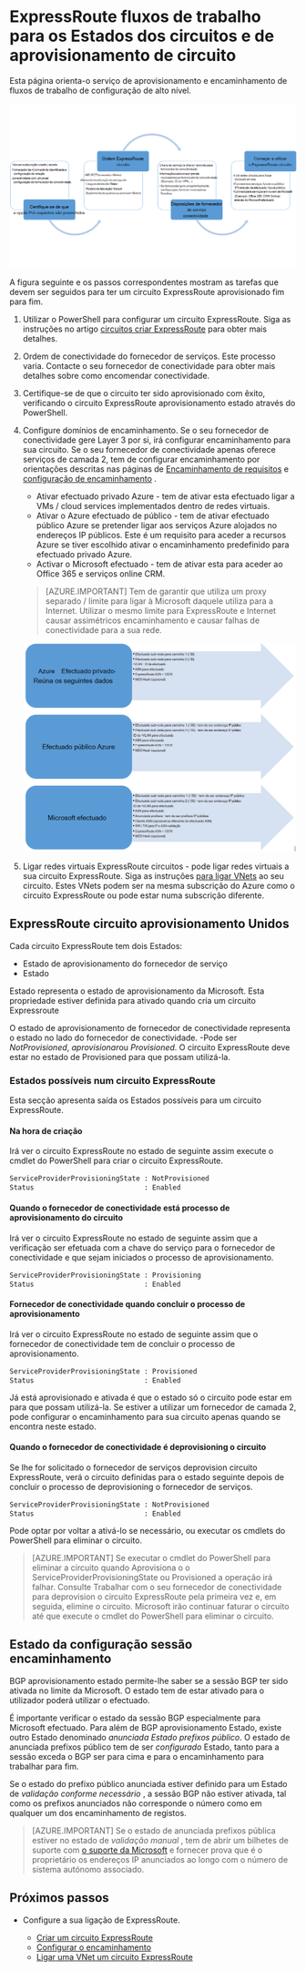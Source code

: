 <properties
   pageTitle="Fluxos de trabalho para configurar um circuito ExpressRoute | Microsoft Azure"
   description="Esta página orienta-o através dos fluxos de trabalho para a configuração de circuito ExpressRoute e peerings"
   documentationCenter="na"
   services="expressroute"
   authors="cherylmc"
   manager="carmonm"
   editor="" />
<tags
   ms.service="expressroute"
   ms.devlang="na"
   ms.topic="article" 
   ms.tgt_pltfrm="na"
   ms.workload="infrastructure-services"
   ms.date="10/10/2016"
   ms.author="cherylmc"/>

# <a name="expressroute-workflows-for-circuit-provisioning-and-circuit-states"></a>ExpressRoute fluxos de trabalho para os Estados dos circuitos e de aprovisionamento de circuito

Esta página orienta-o serviço de aprovisionamento e encaminhamento de fluxos de trabalho de configuração de alto nível.

![](./media/expressroute-workflows/expressroute-circuit-workflow.png)

A figura seguinte e os passos correspondentes mostram as tarefas que devem ser seguidos para ter um circuito ExpressRoute aprovisionado fim para fim. 

1. Utilizar o PowerShell para configurar um circuito ExpressRoute. Siga as instruções no artigo [circuitos criar ExpressRoute](expressroute-howto-circuit-classic.md) para obter mais detalhes.

2. Ordem de conectividade do fornecedor de serviços. Este processo varia. Contacte o seu fornecedor de conectividade para obter mais detalhes sobre como encomendar conectividade.

3. Certifique-se de que o circuito ter sido aprovisionado com êxito, verificando o circuito ExpressRoute aprovisionamento estado através do PowerShell. 

4. Configure domínios de encaminhamento. Se o seu fornecedor de conectividade gere Layer 3 por si, irá configurar encaminhamento para sua circuito. Se o seu fornecedor de conectividade apenas oferece serviços de camada 2, tem de configurar encaminhamento por orientações descritas nas páginas de [Encaminhamento de requisitos](expressroute-routing.md) e [configuração de encaminhamento](expressroute-howto-routing-classic.md) .

    -  Ativar efectuado privado Azure - tem de ativar esta efectuado ligar a VMs / cloud services implementados dentro de redes virtuais.
    -  Ativar o Azure efectuado de público - tem de ativar efectuado público Azure se pretender ligar aos serviços Azure alojados no endereços IP públicos. Este é um requisito para aceder a recursos Azure se tiver escolhido ativar o encaminhamento predefinido para efectuado privado Azure.
    -  Activar o Microsoft efectuado - tem de ativar esta para aceder ao Office 365 e serviços online CRM. 
    
    >[AZURE.IMPORTANT] Tem de garantir que utiliza um proxy separado / limite para ligar à Microsoft daquele utiliza para a Internet. Utilizar o mesmo limite para ExpressRoute e Internet causar assimétricos encaminhamento e causar falhas de conectividade para a sua rede.

    ![](./media/expressroute-workflows/routing-workflow.png)


5. Ligar redes virtuais ExpressRoute circuitos - pode ligar redes virtuais a sua circuito ExpressRoute. Siga as instruções [para ligar VNets](expressroute-howto-linkvnet-arm.md) ao seu circuito. Estes VNets podem ser na mesma subscrição do Azure como o circuito ExpressRoute ou pode estar numa subscrição diferente.


## <a name="expressroute-circuit-provisioning-states"></a>ExpressRoute circuito aprovisionamento Unidos

Cada circuito ExpressRoute tem dois Estados:

- Estado de aprovisionamento do fornecedor de serviço
- Estado

Estado representa o estado de aprovisionamento da Microsoft. Esta propriedade estiver definida para ativado quando cria um circuito Expressroute

O estado de aprovisionamento de fornecedor de conectividade representa o estado no lado do fornecedor de conectividade. -Pode ser *NotProvisioned*, *aprovisionar*ou *Provisioned*. O circuito ExpressRoute deve estar no estado de Provisioned para que possam utilizá-la.

### <a name="possible-states-of-an-expressroute-circuit"></a>Estados possíveis num circuito ExpressRoute

Esta secção apresenta saída os Estados possíveis para um circuito ExpressRoute.

#### <a name="at-creation-time"></a>Na hora de criação

Irá ver o circuito ExpressRoute no estado de seguinte assim execute o cmdlet do PowerShell para criar o circuito ExpressRoute.

    ServiceProviderProvisioningState : NotProvisioned
    Status                           : Enabled


#### <a name="when-connectivity-provider-is-in-the-process-of-provisioning-the-circuit"></a>Quando o fornecedor de conectividade está processo de aprovisionamento do circuito

Irá ver o circuito ExpressRoute no estado de seguinte assim que a verificação ser efetuada com a chave do serviço para o fornecedor de conectividade e que sejam iniciados o processo de aprovisionamento.

    ServiceProviderProvisioningState : Provisioning
    Status                           : Enabled


#### <a name="when-connectivity-provider-has-completed-the-provisioning-process"></a>Fornecedor de conectividade quando concluir o processo de aprovisionamento

Irá ver o circuito ExpressRoute no estado de seguinte assim que o fornecedor de conectividade tem de concluir o processo de aprovisionamento.

    ServiceProviderProvisioningState : Provisioned
    Status                           : Enabled

Já está aprovisionado e ativada é que o estado só o circuito pode estar em para que possam utilizá-la. Se estiver a utilizar um fornecedor de camada 2, pode configurar o encaminhamento para sua circuito apenas quando se encontra neste estado.

#### <a name="when-connectivity-provider-is-deprovisioning-the-circuit"></a>Quando o fornecedor de conectividade é deprovisioning o circuito

Se lhe for solicitado o fornecedor de serviços deprovision circuito ExpressRoute, verá o circuito definidas para o estado seguinte depois de concluir o processo de deprovisioning o fornecedor de serviços.


    ServiceProviderProvisioningState : NotProvisioned
    Status                           : Enabled


Pode optar por voltar a ativá-lo se necessário, ou executar os cmdlets do PowerShell para eliminar o circuito.  

>[AZURE.IMPORTANT] Se executar o cmdlet do PowerShell para eliminar a circuito quando Aprovisiona o o ServiceProviderProvisioningState ou Provisioned a operação irá falhar. Consulte Trabalhar com o seu fornecedor de conectividade para deprovision o circuito ExpressRoute pela primeira vez e, em seguida, elimine o circuito. Microsoft irão continuar faturar o circuito até que execute o cmdlet do PowerShell para eliminar o circuito.


## <a name="routing-session-configuration-state"></a>Estado da configuração sessão encaminhamento

BGP aprovisionamento estado permite-lhe saber se a sessão BGP ter sido ativada no limite da Microsoft. O estado tem de estar ativado para o utilizador poderá utilizar o efectuado.

É importante verificar o estado da sessão BGP especialmente para Microsoft efectuado. Para além de BGP aprovisionamento Estado, existe outro Estado denominado *anunciada Estado prefixos público*. O estado de anunciada prefixos público tem de ser *configurado* Estado, tanto para a sessão exceda o BGP ser para cima e para o encaminhamento para trabalhar para fim. 

Se o estado do prefixo público anunciada estiver definido para um Estado de *validação conforme necessário* , a sessão BGP não estiver ativada, tal como os prefixos anunciados não corresponde o número como em qualquer um dos encaminhamento de registos. 

>[AZURE.IMPORTANT] Se o estado de anunciada prefixos pública estiver no estado de *validação manual* , tem de abrir um bilhetes de suporte com [o suporte da Microsoft](https://portal.azure.com/?#blade/Microsoft_Azure_Support/HelpAndSupportBlade) e fornecer prova que é o proprietário os endereços IP anunciados ao longo com o número de sistema autónomo associado.


## <a name="next-steps"></a>Próximos passos

- Configure a sua ligação de ExpressRoute.

    - [Criar um circuito ExpressRoute](expressroute-howto-circuit-arm.md)
    - [Configurar o encaminhamento](expressroute-howto-routing-arm.md)
    - [Ligar uma VNet um circuito ExpressRoute](expressroute-howto-linkvnet-arm.md)
